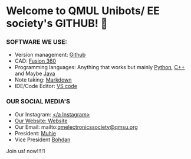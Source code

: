 # Welcome to QMUL Unibots/ EE society's GITHUB! 👋


### SOFTWARE WE USE:

- Version management: <a href='https://github.com/'>Github</a>
- CAD: <a href = 'https://www.autodesk.co.uk/products/fusion-360/overview?term=1-YEAR&tab=subscription&plc=F36'> Fusion 360 </a> 
- Programming languages: Anything that works but mainly <a href='https://www.python.org/'>Python</a>, <a href='https://en.cppreference.com/w/'>C++</a> and Maybe <a href='https://docs.oracle.com/en/java/javase/21/'>Java</a>
- Note taking: <a href='https://www.markdowntutorial.com/lesson/4/#:~:text=To%20create%20an%20inline%20image,image%20for%20the%20visually%20impaired.)' >Markdown</a> 
- IDE/Code Editor: <a href='https://code.visualstudio.com/'>VS code </a>


### OUR SOCIAL MEDIA'S
- Our Instagram: <a href="https://www.instagram.com/qmelectronics_soc?igsh=NmF0ZWp0czl4MXZu&utm_source=qr"></a Instagram>
- Our Website: <a href="http://qmules.tech">Website</a>
- Our Email: mailto:qmelectronicssociety@qmsu.org
- President: <a href='https://github.com/Muhie'>Muhie</a>
- Vice President <a href='https://github.com/Tx42'>Bohdan</a>

Join us! now!!!!1